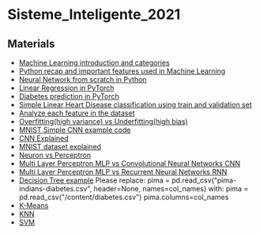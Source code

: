 # Sisteme_Inteligente_2021

## Materials
 - [Machine Learning introduction and categories](https://towardsdatascience.com/machine-learning-an-introduction-23b84d51e6d0)
 - [Python recap and important features used in Machine Learning](https://www.kaggle.com/learn/python)
 - [Neural Network from scratch in Python](https://victorzhou.com/blog/intro-to-neural-networks/)
 - [Linear Regression in PyTorch](PyTorchIntroduction/SimpleLinearRegressionInPyTorch.ipynb)
 - [Diabetes prediction in PyTorch](PyTorchIntroduction/DiabetesExample.ipynb)
 - [Simple Linear Heart Disease classification using train and validation set](PyTorchIntroduction/SimpleLinearRegressionInPyTorch.ipynb)
 - [Analyze each feature in the dataset](https://towardsdatascience.com/exploratory-data-analysis-with-pandas-profiling-de3aae2ddff3)
 - [Overfitting(high variance) vs Underfitting(high bias)](https://towardsdatascience.com/what-are-overfitting-and-underfitting-in-machine-learning-a96b30864690)
 - [MNIST Simple CNN example code](PyTorchIntroduction/MNISTCNN.ipynb)
 - [CNN Explained](https://docs.google.com/presentation/d/1N5EgIfY9nst75cq20M27SjOSiSG1c7uAhZ0RngwGVzc/edit#slide=id.g27be483e10_0_0)
 - [MNIST dataset explained](http://yann.lecun.com/exdb/mnist/)
 - [Neuron vs Perceptron](https://www.quora.com/What-is-the-difference-between-the-neurons-in-an-artificial-neural-network-ANN-and-perceptrons)
 - [Multi Layer Perceptron MLP vs Convolutional Neural Networks CNN](https://www.quora.com/What-is-the-difference-between-a-convolutional-neural-network-and-a-multilayer-perceptron)
 - [Multi Layer Perceptron MLP vs Recurrent Neural Networks RNN](https://cs.stackexchange.com/questions/53521/what-is-difference-between-multilayer-perceptron-and-multilayer-neural-network)
- [Decision Tree example](https://www.datacamp.com/community/tutorials/decision-tree-classification-python)
  Please replace:
  pima = pd.read_csv("pima-indians-diabetes.csv", header=None, names=col_names)
  with:
  pima = pd.read_csv("/content/diabetes.csv")
  pima.columns=col_names
- [K-Means](https://www.datacamp.com/community/tutorials/k-means-clustering-python)
- [KNN](https://www.datacamp.com/community/tutorials/k-nearest-neighbor-classification-scikit-learn)
- [SVM](https://www.datacamp.com/community/tutorials/svm-classification-scikit-learn-python)
